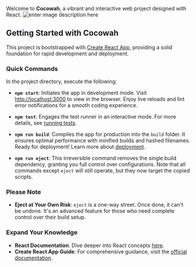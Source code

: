 
Welcome to **Cocowah**, a vibrant and interactive web project designed with React.
![enter image description here](https://onedrive.live.com/embed?resid=1656BB0C87C6BA8!254017&authkey=!AG2ulSzeo1iuB1w&width=1993&height=1161)
## Getting Started with Cocowah

This project is bootstrapped with [Create React App](https://github.com/facebook/create-react-app), providing a solid foundation for rapid development and deployment.

### Quick Commands

In the project directory, execute the following:

-   **`npm start`**: Initiates the app in development mode. Visit [http://localhost:3000](http://localhost:3000/) to view in the browser. Enjoy live reloads and lint error notifications for a smooth coding experience.
    
-   **`npm test`**: Engages the test runner in an interactive mode. For more details, see [running tests](https://facebook.github.io/create-react-app/docs/running-tests).
    
-   **`npm run build`**: Compiles the app for production into the `build` folder. It ensures optimal performance with minified builds and hashed filenames. Ready for deployment! Learn more about [deployment](https://facebook.github.io/create-react-app/docs/deployment).
    
-   **`npm run eject`**: This irreversible command removes the single build dependency, granting you full control over configurations. Note that all commands except `eject` will still operate, but they now target the copied scripts.
    

### Please Note

-   **Eject at Your Own Risk**: `eject` is a one-way street. Once done, it can't be undone. It's an advanced feature for those who need complete control over their build setup.

### Expand Your Knowledge

-   **React Documentation**: Dive deeper into React concepts [here](https://reactjs.org/).
-   **Create React App Guide**: For comprehensive guidance, visit the [official documentation](https://facebook.github.io/create-react-app/docs/getting-started).
